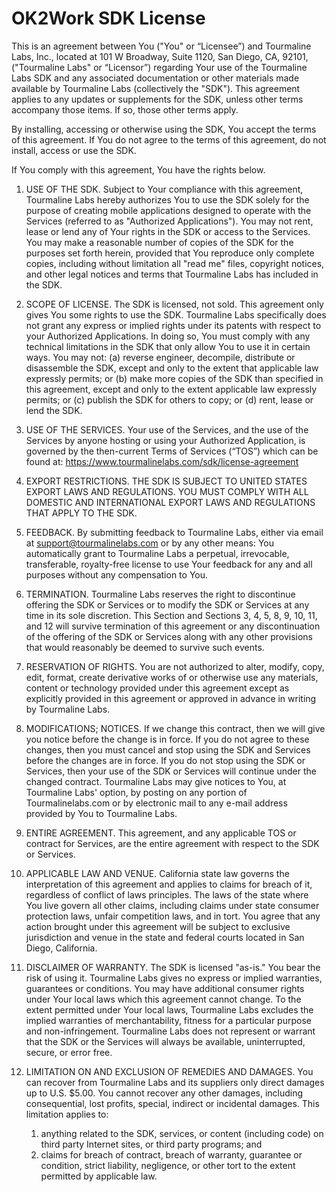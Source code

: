 # OK2Work SDK License

This is an agreement between You ("You" or “Licensee”) and Tourmaline Labs,
Inc., located at 101 W Broadway, Suite 1120, San Diego, CA, 92101, ("Tourmaline
Labs" or “Licensor”) regarding Your use of the Tourmaline Labs SDK and any
associated documentation or other materials made available by Tourmaline Labs
(collectively the "SDK"). This agreement applies to any updates or supplements
for the SDK, unless other terms accompany those items. If so, those other terms
apply.

By installing, accessing or otherwise using the SDK, You accept the terms of
this agreement. If You do not agree to the terms of this agreement, do not
install, access or use the SDK.

If You comply with this agreement, You have the rights below.

1) USE OF THE SDK. Subject to Your compliance with this agreement, Tourmaline
Labs hereby authorizes You to use the SDK solely for the purpose of creating
mobile applications designed to operate with the Services (referred to as
"Authorized Applications"). You may not rent, lease or lend any of Your rights
in the SDK or access to the Services. You may make a reasonable number of copies
of the SDK for the purposes set forth herein, provided that You reproduce only
complete copies, including without limitation all "read me" files, copyright
notices, and other legal notices and terms that Tourmaline Labs has included in
the SDK.

2) SCOPE OF LICENSE. The SDK is licensed, not sold. This agreement only gives
You some rights to use the SDK. Tourmaline Labs specifically does not grant any
express or implied rights under its patents with respect to your Authorized
Applications. In doing so, You must comply with any technical limitations in the
SDK that only allow You to use it in certain ways. You may not: (a) reverse
engineer, decompile, distribute or disassemble the SDK, except and only to the
extent that applicable law expressly permits; or (b) make more copies of the SDK
 than specified in this agreement, except and only to the extent applicable law
 expressly permits; or (c) publish the SDK for others to copy; or (d) rent,
 lease or lend the SDK.

3) USE OF THE SERVICES. Your use of the Services, and the use of the Services by
 anyone hosting or using your Authorized Application, is governed by the
 then-current Terms of Services (“TOS”) which can be found at:
 https://www.tourmalinelabs.com/sdk/license-agreement

4) EXPORT RESTRICTIONS. THE SDK IS SUBJECT TO UNITED STATES EXPORT LAWS AND
REGULATIONS. YOU MUST COMPLY WITH ALL DOMESTIC AND INTERNATIONAL EXPORT LAWS
AND REGULATIONS THAT APPLY TO THE SDK.

5) FEEDBACK. By submitting feedback to Tourmaline Labs, either via email at
support@tourmalinelabs.com or by any other means: You automatically grant to
Tourmaline Labs a perpetual, irrevocable, transferable, royalty-free license to
use Your feedback for any and all purposes without any compensation to You.

6) TERMINATION. Tourmaline Labs reserves the right to discontinue offering the
SDK or Services or to modify the SDK or Services at any time in its sole
discretion. This Section and Sections 3, 4, 5, 8, 9, 10, 11, and 12 will survive
termination of this agreement or any discontinuation of the offering of the
SDK or Services along with any other provisions that would reasonably be deemed
to survive such events.

7) RESERVATION OF RIGHTS. You are not authorized to alter, modify, copy, edit,
format, create derivative works of or otherwise use any materials, content or
technology provided under this agreement except as explicitly provided in this
agreement or approved in advance in writing by Tourmaline Labs.

8) MODIFICATIONS; NOTICES. If we change this contract, then we will give you
notice before the change is in force. If you do not agree to these changes,
then you must cancel and stop using the SDK and Services before the changes are
in force. If you do not stop using the SDK or Services, then your use of the SDK
or Services will continue under the changed contract. Tourmaline Labs may give
notices to You, at Tourmaline Labs' option, by posting on any portion of
Tourmalinelabs.com or by electronic mail to any e-mail address provided by You
to Tourmaline Labs.

9) ENTIRE AGREEMENT. This agreement, and any applicable TOS or contract for
Services, are the entire agreement with respect to the SDK or Services.

10) APPLICABLE LAW AND VENUE. California state law governs the interpretation of
this agreement and applies to claims for breach of it, regardless of conflict of
laws principles. The laws of the state where You live govern all other claims,
including claims under state consumer protection laws, unfair competition laws,
and in tort. You agree that any action brought under this agreement will be
subject to exclusive jurisdiction and venue in the state and federal courts
located in San Diego, California.

11) DISCLAIMER OF WARRANTY. The SDK is licensed "as-is." You bear the risk of
using it. Tourmaline Labs gives no express or implied warranties, guarantees or
conditions. You may have additional consumer rights under Your local laws which
this agreement cannot change. To the extent permitted under Your local laws,
Tourmaline Labs excludes the implied warranties of merchantability, fitness for
a particular purpose and non-infringement. Tourmaline Labs does not represent or
warrant that the SDK or the Services will always be available, uninterrupted,
secure, or error free.

12) LIMITATION ON AND EXCLUSION OF REMEDIES AND DAMAGES. You can recover from
Tourmaline Labs and its suppliers only direct damages up to U.S. $5.00. You
cannot recover any other damages, including consequential, lost profits,
special, indirect or incidental damages. This limitation applies to:

    1) anything related to the SDK, services, or content (including code) on
       third party Internet sites, or third party programs; and
    2) claims for breach of contract, breach of warranty, guarantee or
       condition, strict liability, negligence, or other tort to the extent
       permitted by applicable law.
